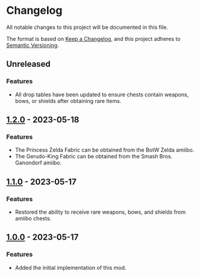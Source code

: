 # Changelog

All notable changes to this project will be documented in this file.

The format is based on [Keep a Changelog](https://keepachangelog.com/en/1.0.0/),
and this project adheres to
[Semantic Versioning](https://semver.org/spec/v2.0.0.html).

## Unreleased

### Features

- All drop tables have been updated to ensure chests contain weapons, bows, or
  shields after obtaining rare items.

## [1.2.0] - 2023-05-18

### Features

- The Princess Zelda Fabric can be obtained from the BotW Zelda amiibo.
- The Gerudo-King Fabric can be obtained from the Smash Bros. Ganondorf amiibo.

## [1.1.0] - 2023-05-17

### Features

- Restored the ability to receive rare weapons, bows, and shields from amiibo
  chests.

## [1.0.0] - 2023-05-17

### Features

- Added the initial implementation of this mod.

[1.2.0]: https://github.com/jordanbtucker/totk-no-loot-boxes/releases/tag/v1.2.0
[1.1.0]: https://github.com/jordanbtucker/totk-no-loot-boxes/releases/tag/v1.1.0
[1.0.0]: https://github.com/jordanbtucker/totk-no-loot-boxes/releases/tag/v1.0.0
